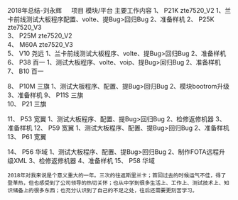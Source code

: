2018年总结-刘永辉
　	项目	模块/平台	主要工作内容
1、	P21K	zte7520_V2	1、兰卡前线测试大板程序配置、volte、提Bug>回归Bug
2、准备样机
2、	P25K	zte7520_V3	
3、	P25M	zte7520_V2	
4、	M60A	zte7520_V3	
5、	V10	尧远	1、兰卡前线测试大板程序、volte、提Bug>回归Bug
2、准备样机
6、	P38	百一	1、测试大板程序、volte、voip、提Bug>回归Bug
2、准备样机
7、	B10	百一	
			
8、	P10M	三旗	1、测试大板程序、配置、提Bug>回归Bug
2、模块bootrom升级
3、准备样机
9、	P11S	三旗	
10、	P21	三旗	
			
11、	P53	宽翼	1、测试大板程序、配置、提Bug>回归Bug
2、检修返修机器
3、准备样机
12、	P59	宽翼	1、测试大板程序、配置、提Bug>回归Bug
2、准备样机
13、	P61	宽翼	
			
14、	P56	华域	1、测试大板程序、配置、提Bug>回归Bug
2、制作FOTA远程升级XML
3、检修返修机器
4、准备样机
15、	P58	华域	

	2018年对我来说是个意义重大的一年。三次的往返斯里兰卡；首回过去的时候运气不佳，得了登革热，但也感受到了公司领导的热切关怀；也从中学到很多生活上、工作上、测试技术上、知识储备上的很多东西；也充分认识到了自己的不足之处，往后还需要更刻苦学习。





